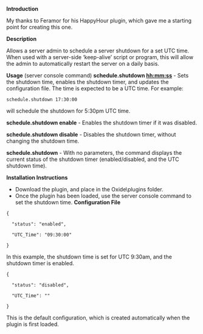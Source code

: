 **Introduction**

My thanks to Feramor for his HappyHour plugin, which gave me a starting point for creating this one.

**Description**

Allows a server admin to schedule a server shutdown for a set UTC time. When used with a server-side ‘keep-alive’ script or program, this will allow the admin to automatically restart the server on a daily basis.

**Usage** (server console command)
**schedule.shutdown <hh:mm:ss>** - Sets the shutdown time, enables the shutdown timer, and updates the configuration file. The time is expected to be a UTC time. For example:

````
schedule.shutdown 17:30:00
````

will schedule the shutdown for 5:30pm UTC time.

**schedule.shutdown enable** - Enables the shutdown timer if it was disabled.

**schedule.shutdown disable** - Disables the shutdown timer, without changing the shutdown time.

**schedule.shutdown** - With no parameters, the command displays the current status of the shutdown timer (enabled/disabled, and the UTC shutdown time).

**Installation Instructions**

* Download the plugin, and place in the Oxide\plugins folder.
* Once the plugin has been loaded, use the server console command to set the shutdown time.
**Configuration File**

````
{

  "status": "enabled",

  "UTC_Time": "09:30:00"

}
````

In this example, the shutdown time is set for UTC 9:30am, and the shutdown timer is enabled.

````
{

  "status": "disabled",

  "UTC_Time": ""

}
````

This is the default configuration, which is created automatically when the plugin is first loaded.